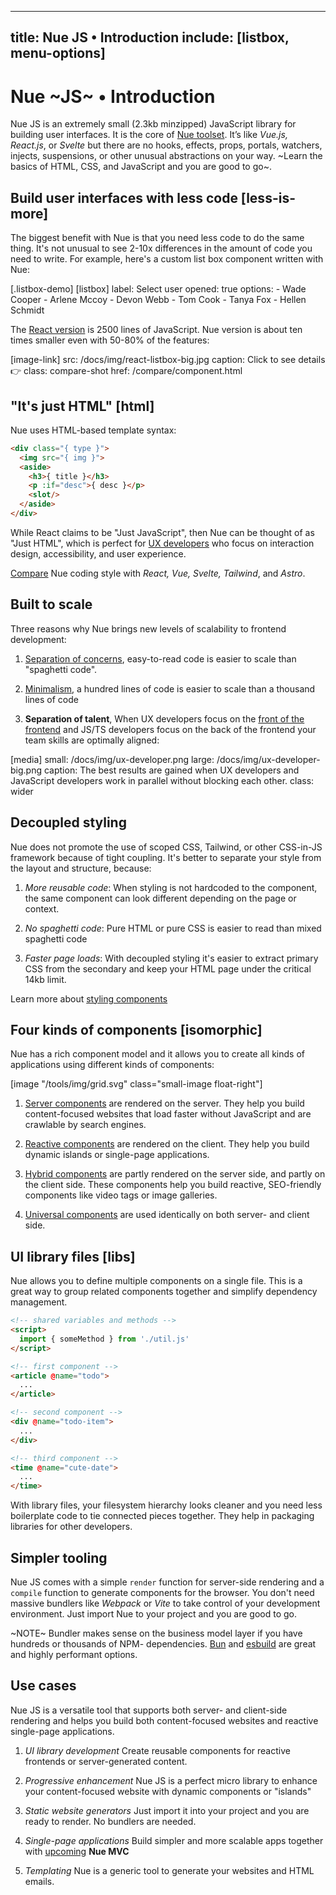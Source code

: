 
---
title: Nue JS • Introduction
include: [listbox, menu-options]
---

# Nue ~JS~ • Introduction

Nue JS is an extremely small (2.3kb minzipped) JavaScript library for building user interfaces. It is the core of [Nue toolset](/tools/). It’s like *Vue.js, React.js*, or *Svelte* but there are no hooks, effects, props, portals, watchers, injects, suspensions, or other unusual abstractions on your way. ~Learn the basics of HTML, CSS, and JavaScript and you are good to go~.


## Build user interfaces with less code [less-is-more]
The biggest benefit with Nue is that you need less code to do the same thing. It's not unusual to see 2-10x differences in the amount of code you need to write. For example, here's a custom list box component written with Nue:

[.listbox-demo]
  [listbox]
    label: Select user
    opened: true
    options:
      - Wade Cooper
      - Arlene Mccoy
      - Devon Webb
      - Tom Cook
      - Tanya Fox
      - Hellen Schmidt

The [React version](https://headlessui.com/react/listbox) is 2500 lines of JavaScript. Nue version is about ten times smaller even with 50-80% of the features:

[image-link]
  src: /docs/img/react-listbox-big.jpg
  caption: Click to see details 👉
  class: compare-shot
  href: /compare/component.html



## "It's just HTML" [html]
Nue uses HTML-based template syntax:

``` html
<div class="{ type }">
  <img src="{ img }">
  <aside>
    <h3>{ title }</h3>
    <p :if="desc">{ desc }</p>
    <slot/>
  </aside>
</div>
```

While React claims to be "Just JavaScript", then Nue can be thought of as "Just HTML", which is perfect for [UX developers][divide] who focus on interaction design, accessibility, and user experience.

[Compare](/compare/component.html) Nue coding style with *React, Vue, Svelte, Tailwind*, and *Astro*.

[divide]: https://css-tricks.com/the-great-divide/


## Built to scale
Three reasons why Nue brings new levels of scalability to frontend development:

1. [Separation of concerns](//nuejs.org//why/#soc), easy-to-read code is easier to scale than "spaghetti code".

1. [Minimalism](//nuejs.org/why/#minimalism), a hundred lines of code is easier to scale than a thousand lines of code

1. **Separation of talent**, When UX developers focus on the [front of the frontend][back] and JS/TS developers focus on the back of the frontend your team skills are optimally aligned:


[back]: https://bradfrost.com/blog/post/front-of-the-front-end-and-back-of-the-front-end-web-development/

[media]
  small: /docs/img/ux-developer.png
  large: /docs/img/ux-developer-big.png
  caption: The best results are gained when UX developers and JavaScript developers work in parallel without blocking each other.
  class: wider


## Decoupled styling
Nue does not promote the use of scoped CSS, Tailwind, or other CSS-in-JS framework because of tight coupling. It's better to separate your style from the layout and structure, because:

1. *More reusable code*: When styling is not hardcoded to the component, the same component can look different depending on the page or context.

1. *No spaghetti code*: Pure HTML or pure CSS is easier to read than mixed spaghetti code

1. *Faster page loads*: With decoupled styling it's easier to extract primary CSS from the secondary and keep your HTML page under the critical 14kb limit.

Learn more about [styling components](styling-components.html)



## Four kinds of components [isomorphic]
Nue has a rich component model and it allows you to create all kinds of applications using different kinds of components:

[image "/tools/img/grid.svg" class="small-image float-right"]

1. [Server components](server-components.html) are rendered on the server. They help you build content-focused websites that load faster without JavaScript and are crawlable by search engines.


2. [Reactive components](reactive-components.html) are rendered on the client. They help you build dynamic islands or single-page applications.

3. [Hybrid components](isomorphic-components.html#hybrid) are partly rendered on the server side, and partly on the client side. These components help you build reactive, SEO-friendly components like video tags or image galleries.

3. [Universal components](isomorphic-components.html#universal-components) are used identically on both server- and client side.




## UI library files [libs]
Nue allows you to define multiple components on a single file. This is a great way to group related components together and simplify dependency management.


``` html
<!-- shared variables and methods -->
<script>
  import { someMethod } from './util.js'
</script>

<!-- first component -->
<article @name="todo">
  ...
</article>

<!-- second component -->
<div @name="todo-item">
  ...
</div>

<!-- third component -->
<time @name="cute-date">
  ...
</time>
```

With library files, your filesystem hierarchy looks cleaner and you need less boilerplate code to tie connected pieces together. They help in packaging libraries for other developers.


## Simpler tooling
Nue JS comes with a simple `render` function for server-side rendering and a `compile` function to generate components for the browser. You don't need massive bundlers like *Webpack* or *Vite* to take control of your development environment. Just import Nue to your project and you are good to go.

~NOTE~ Bundler makes sense on the business model layer if you have hundreds or thousands of NPM- dependencies. [Bun](//bun.sh) and [esbuild](//esbuild.github.io/) are great and highly performant options.


## Use cases
Nue JS is a versatile tool that supports both server- and client-side rendering and helps you build both content-focused websites and reactive single-page applications.

1. *UI library development* Create reusable components for reactive frontends or server-generated content.

2. *Progressive enhancement* Nue JS is a perfect micro library to enhance your content-focused website with dynamic components or "islands"

3. *Static website generators* Just import it into your project and you are ready to render. No bundlers are needed.

4. *Single-page applications* Build simpler and more scalable apps together with [upcoming](/tools/) **Nue MVC**

5. *Templating* Nue is a generic tool to generate your websites and HTML emails.







